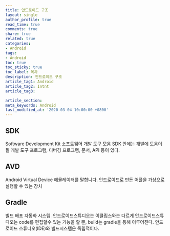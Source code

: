 ```yaml
---
title: 안드로이드 구조
layout: single
author_profile: true
read_time: true
comments: true
share: true
related: true
categories:
- Android
tags:
- Android
toc: true
toc_sticky: true
toc_label: 목차
description: 안드로이드 구조
article_tag1: Android
article_tag2: Intnt
article_tag3: 

article_section:  
meta_keywords: Android
last_modified_at: '2020-03-04 10:00:00 +0800'
---
```


## SDK  
Software Development Kit  소프트웨어 개발 도구 모음
SDK 안에는 개발에 도움이 될 개발 도구 프로그램, 디버깅 프로그램, 문서, API 등이 있다.

## AVD 
Android Virtual Device 에뮬레이터를 말합니다.
안드로이드로 만든 어플을 가상으로 실행할 수 있는 장치

## Gradle 
빌드 배포 자동화 시스템.
안드로이드스튜디오는 이클립스와는 다르게 안드로이드스튜디오는 code를 편집할수 있는 기능을 할 뿐, build는 gradle을 통해 이루어진다. 안드로이드 스튜디오(IDE)와 빌드시스템은 독립적이다.
